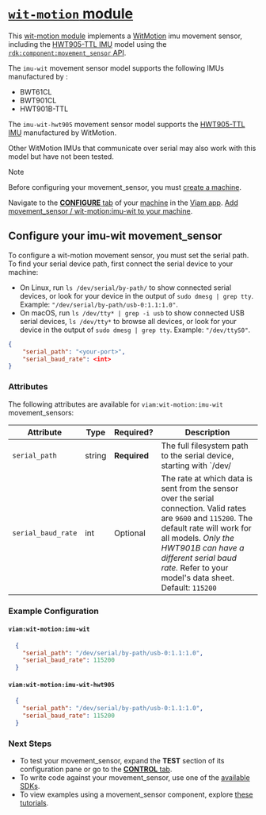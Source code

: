 # [`wit-motion` module](https://github.com/viam-modules/wit-motion)

This [wit-motion module](https://app.viam.com/module/viam/wit-motion) implements a [WitMotion](https://www.wit-motion.com/) imu movement sensor, including the [HWT905-TTL IMU](https://www.wit-motion.com/proztgjd/39.html) model using the [`rdk:component:movement_sensor` API](https://docs.viam.com/appendix/apis/components/movement_sensor/).

The `imu-wit` movement sensor model supports the following IMUs manufactured by :
- BWT61CL
- BWT901CL
- HWT901B-TTL

The `imu-wit-hwt905` movement sensor model supports the [HWT905-TTL IMU](https://www.wit-motion.com/proztgjd/39.html) manufactured by WitMotion.

Other WitMotion IMUs that communicate over serial may also work with this model but have not been tested.

> [!NOTE]
> Before configuring your movement_sensor, you must [create a machine](https://docs.viam.com/cloud/machines/#add-a-new-machine).

Navigate to the [**CONFIGURE** tab](https://docs.viam.com/configure/) of your [machine](https://docs.viam.com/fleet/machines/) in the [Viam app](https://app.viam.com/).
[Add movement_sensor / wit-motion:imu-wit to your machine](https://docs.viam.com/configure/#components).

## Configure your imu-wit movement_sensor

To configure a wit-motion movement sensor, you must set the serial path. To find your serial device path, first connect the serial device to your machine:

- On Linux, run `ls /dev/serial/by-path/` to show connected serial devices, or look for your device in the output of `sudo dmesg | grep tty`. Example: `"/dev/serial/by-path/usb-0:1.1:1.0"`.
- On macOS, run `ls /dev/tty* | grep -i usb` to show connected USB serial devices, `ls /dev/tty*` to browse all devices, or look for your device in the output of `sudo dmesg | grep tty`. Example: `"/dev/ttyS0"`.

```json
{
    "serial_path": "<your-port>",
    "serial_baud_rate": <int>
}
```

### Attributes

The following attributes are available for `viam:wit-motion:imu-wit` movement_sensors:

| Attribute | Type | Required? | Description |
| --------- | ---- | --------- | ----------  |
| `serial_path` | string | **Required** | The full filesystem path to the serial device, starting with `/dev/ |
| `serial_baud_rate` | int | Optional | The rate at which data is sent from the sensor over the serial connection. Valid rates are `9600` and `115200`. The default rate will work for all models. _Only the HWT901B can have a different serial baud rate._ Refer to your model's data sheet. Default: `115200` |

### Example Configuration

#### `viam:wit-motion:imu-wit`

```json
  {
    "serial_path": "/dev/serial/by-path/usb-0:1.1:1.0",
    "serial_baud_rate": 115200
  }
```

#### `viam:wit-motion:imu-wit-hwt905`

```json
  {
    "serial_path": "/dev/serial/by-path/usb-0:1.1:1.0",
    "serial_baud_rate": 115200
  }
```

### Next Steps

- To test your movement_sensor, expand the **TEST** section of its configuration pane or go to the [**CONTROL** tab](https://docs.viam.com/fleet/control/).
- To write code against your movement_sensor, use one of the [available SDKs](https://docs.viam.com/sdks/).
- To view examples using a movement_sensor component, explore [these tutorials](https://docs.viam.com/tutorials/).
